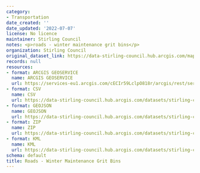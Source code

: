 ```yaml
---
category:
- Transportation
date_created: ''
date_updated: '2022-07-07'
license: No licence
maintainer: Stirling Council
notes: <p>roads - winter maintenance grit bins</p>
organization: Stirling Council
original_dataset_link: https://data-stirling-council.hub.arcgis.com/maps/stirling-council::roads-winter-maintenance-grit-bins
records: null
resources:
- format: ARCGIS GEOSERVICE
  name: ARCGIS GEOSERVICE
  url: https://services-eu1.arcgis.com/cECIr59LclpO818r/arcgis/rest/services/GritBins/FeatureServer/0
- format: CSV
  name: CSV
  url: https://data-stirling-council.hub.arcgis.com/datasets/stirling-council::roads-winter-maintenance-grit-bins.csv?outSR=%7B%22latestWkid%22%3A27700%2C%22wkid%22%3A27700%7D
- format: GEOJSON
  name: GEOJSON
  url: https://data-stirling-council.hub.arcgis.com/datasets/stirling-council::roads-winter-maintenance-grit-bins.geojson?outSR=%7B%22latestWkid%22%3A27700%2C%22wkid%22%3A27700%7D
- format: ZIP
  name: ZIP
  url: https://data-stirling-council.hub.arcgis.com/datasets/stirling-council::roads-winter-maintenance-grit-bins.zip?outSR=%7B%22latestWkid%22%3A27700%2C%22wkid%22%3A27700%7D
- format: KML
  name: KML
  url: https://data-stirling-council.hub.arcgis.com/datasets/stirling-council::roads-winter-maintenance-grit-bins.kml?outSR=%7B%22latestWkid%22%3A27700%2C%22wkid%22%3A27700%7D
schema: default
title: Roads - Winter Maintenance Grit Bins
---
```

